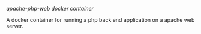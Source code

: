 *apache-php-web docker container*

A docker container for running a php back end application on a apache web server.
